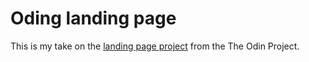 # Oding landing page

This is my take on the [landing page project](https://www.theodinproject.com/paths/foundations/courses/foundations/lessons/landing-page) from the The Odin Project.
